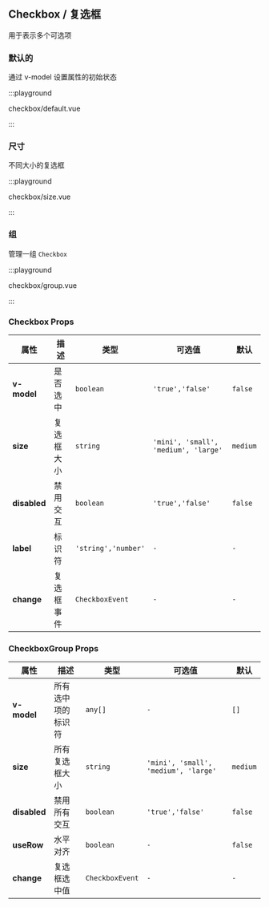 ## Checkbox / 复选框

用于表示多个可选项

### 默认的

通过 v-model 设置属性的初始状态

:::playground

checkbox/default.vue

:::

### 尺寸

不同大小的复选框

:::playground

checkbox/size.vue

:::

### 组

管理一组 `Checkbox`

:::playground

checkbox/group.vue

:::

### Checkbox Props

| 属性         | 描述       | 类型                | 可选值                               | 默认     |
| ------------ | ---------- | ------------------- | ------------------------------------ | -------- |
| **v-model**  | 是否选中   | `boolean`           | `'true','false'`                     | `false`  |
| **size**     | 复选框大小 | `string`            | `'mini', 'small', 'medium', 'large'` | `medium` |
| **disabled** | 禁用交互   | `boolean`           | `'true','false'`                     | `false`  |
| **label**    | 标识符     | `'string','number'` | `-`                                  | `-`      |
| **change**   | 复选框事件 | `CheckboxEvent`     | `-`                                  | `-`      |

### CheckboxGroup Props

| 属性         | 描述               | 类型            | 可选值                               | 默认     |
| ------------ | ------------------ | --------------- | ------------------------------------ | -------- |
| **v-model**  | 所有选中项的标识符 | `any[]`         | `-`                                  | `[]`     |
| **size**     | 所有复选框大小     | `string`        | `'mini', 'small', 'medium', 'large'` | `medium` |
| **disabled** | 禁用所有交互       | `boolean`       | `'true','false'`                     | `false`  |
| **useRow**   | 水平对齐           | `boolean`       | `-`                                  | `false`  |
| **change**   | 复选框选中值       | `CheckboxEvent` | `-`                                  | `-`      |
